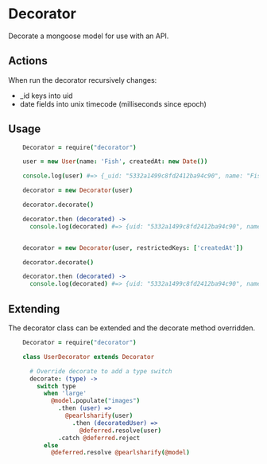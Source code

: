 # Decorator

Decorate a mongoose model for use with an API.

## Actions

When run the decorator recursively changes:

* _id keys into uid
* date fields into unix timecode (milliseconds since epoch)

## Usage

```coffee
    Decorator = require("decorator")

    user = new User(name: 'Fish', createdAt: new Date())

    console.log(user) #=> {_uid: "5332a1499c8fd2412ba94c90", name: "Fish", createdAt: "Tue Apr 29 2014 16:52:39 GMT+0000 (UTC)"}

    decorator = new Decorator(user)

    decorator.decorate()

    decorator.then (decorated) ->
      console.log(decorated) #=> {uid: "5332a1499c8fd2412ba94c90", name: "Fish", createdAt: 12938712398987}


    decorator = new Decorator(user, restrictedKeys: ['createdAt'])

    decorator.decorate()

    decorator.then (decorated) ->
      console.log(decorated) #=> {uid: "5332a1499c8fd2412ba94c90", name: "Fish"}

```

## Extending

The decorator class can be extended and the decorate method overridden.

```coffee
    Decorator = require("decorator")

    class UserDecorator extends Decorator

      # Override decorate to add a type switch
      decorate: (type) ->
        switch type
          when 'large'
            @model.populate("images")
              .then (user) =>
                @pearlsharify(user)
                  .then (decoratedUser) =>
                    @deferred.resolve(user)
              .catch @deferred.reject
          else
            @deferred.resolve @pearlsharify(@model)

```
